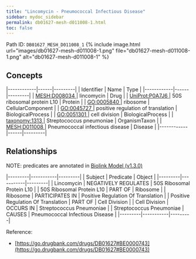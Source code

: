 ```yaml
---
title: "Lincomycin - Pneumococcal Infectious Disease"
sidebar: mydoc_sidebar
permalink: db01627-mesh-d011008-1.html
toc: false 
---
```



Path ID: `DB01627_MESH_D011008_1`
{% include image.html url="images/db01627-mesh-d011008-1.png" file="db01627-mesh-d011008-1.png" alt="db01627-mesh-d011008-1" %}

## Concepts

|------------|------|---------|
| Identifier | Name | Type    |
|------------|------|---------|
| <a href="https://identifiers.org/MESH:D008034">MESH:D008034 </a> | lincomycin | Drug |
| <a href="https://identifiers.org/UniProt:P0A7J6">UniProt:P0A7J6 </a> | 50S ribosomal protein L10 | Protein |
| <a href="https://identifiers.org/GO:0005840">GO:0005840 </a> | ribosome | CellularComponent |
| <a href="https://identifiers.org/GO:0045727">GO:0045727 </a> | positive regulation of translation | BiologicalProcess |
| <a href="https://identifiers.org/GO:0051301">GO:0051301 </a> | cell division | BiologicalProcess |
| <a href="https://identifiers.org/taxonomy:1313">taxonomy:1313 </a> | Streptococcus pneumoniae | OrganismTaxon |
| <a href="https://identifiers.org/MESH:D011008">MESH:D011008 </a> | Pneumococcal infectious disease | Disease |
|------------|------|---------|

## Relationships


NOTE: predicates are annotated in <a href="https://github.com/biolink/biolink-model/releases/tag/v1.3.0">Biolink Model (v1.3.0)</a>

|---------|-----------|---------|
| Subject | Predicate | Object  |
|---------|-----------|---------|
| Lincomycin | NEGATIVELY REGULATES | 50S Ribosomal Protein L10 |
| 50S Ribosomal Protein L10 | PART OF | Ribosome |
| Ribosome | PARTICIPATES IN | Positive Regulation Of Translation |
| Positive Regulation Of Translation | PART OF | Cell Division |
| Cell Division | OCCURS IN | Streptococcus Pneumoniae |
| Streptococcus Pneumoniae | CAUSES | Pneumococcal Infectious Disease |
|---------|-----------|---------|

Reference: 
  - [https://go.drugbank.com/drugs/DB01627#BE0000743](https://go.drugbank.com/drugs/DB01627#BE0000743)
